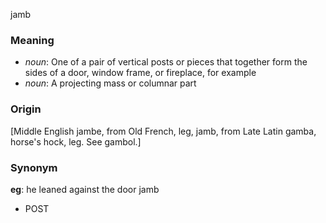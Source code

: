 jamb
### Meaning
+ _noun_: One of a pair of vertical posts or pieces that together form the sides of a door, window frame, or fireplace, for example
+ _noun_: A projecting mass or columnar part

### Origin

[Middle English jambe, from Old French, leg, jamb, from Late Latin gamba, horse's hock, leg. See gambol.]

### Synonym

__eg__: he leaned against the door jamb

+ POST



